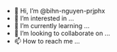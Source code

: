 - 👋 Hi, I’m @bihn-nguyen-prjphx
- 👀 I’m interested in ...
- 🌱 I’m currently learning ...
- 💞️ I’m looking to collaborate on ...
- 📫 How to reach me ...

<!---
bihn-nguyen-prjphx/bihn-nguyen-prjphx is a ✨ special ✨ repository because its `README.md` (this file) appears on your GitHub profile.
You can click the Preview link to take a look at your changes.
--->
